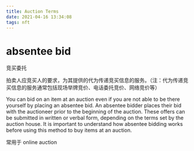 ```yaml
---
title: Auction Terms
date: 2021-04-16 13:34:08
tags: nft
---
```


# absentee bid

竞买委托

拍卖人应竞买人的要求，为其提供的代为传递竞买信息的服务。（注：代为传递竞买信息的服务通常包括现场举牌竞价、电话委托竞价、网络竞价等）

You can bid on an item at an auction even if you are not able to be there yourself by placing an absentee bid. An absentee bidder places their bid with the auctioneer prior to the beginning of the auction. These offers can be submitted in written or verbal form, depending on the terms set by the auction house. It is important to understand how absentee bidding works before using this method to buy items at an auction.

常用于 online auction
